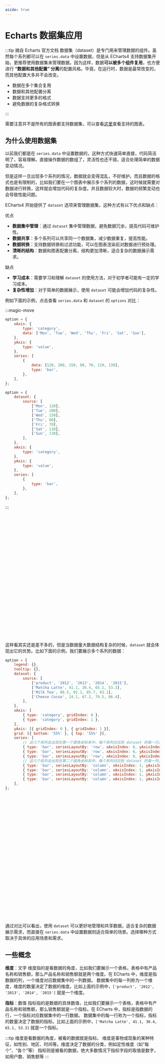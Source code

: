 ```yaml
---
aside: true
---
```


<script setup>
import { ref, onMounted } from 'vue';
const dom = ref(null);
const dom1 = ref(null);
const dom2 = ref(null);
onMounted(()=>{
    const myChart = window.echarts.init(dom.value);
    const option = {
        xAxis: {
            type: 'category',
            data: ['Mon', 'Tue', 'Wed', 'Thu', 'Fri', 'Sat', 'Sun']
        },
        yAxis: {
            type: 'value'
        },
        series: [
            {
                data: [120, 200, 150, 80, 70, 110, 130],
                type: 'bar'
            }
        ]
    };
    myChart.setOption(option);

    const myChart1 = window.echarts.init(dom1.value);
    const option1 = {
        legend: {},
        tooltip: {},
        dataset: {
            source: [
            ['product', '2012', '2013', '2014', '2015'],
            ['Matcha Latte', 41.1, 30.4, 65.1, 53.3],
            ['Milk Tea', 86.5, 92.1, 85.7, 83.1],
            ['Cheese Cocoa', 24.1, 67.2, 79.5, 86.4]
            ]
        },
        xAxis: [
            { type: 'category', gridIndex: 0 },
            { type: 'category', gridIndex: 1 }
        ],
        yAxis: [{ gridIndex: 0 }, { gridIndex: 1 }],
        grid: [{ bottom: '55%' }, { top: '55%' }],
        series: [
            // 这几个系列会出现在第一个直角坐标系中，每个系列对应到 dataset 的每一行。
            { type: 'bar', seriesLayoutBy: 'row', xAxisIndex: 0, yAxisIndex: 0 },
            { type: 'bar', seriesLayoutBy: 'row', xAxisIndex: 0, yAxisIndex: 0 },
            { type: 'bar', seriesLayoutBy: 'row', xAxisIndex: 0, yAxisIndex: 0 },
            // 这几个系列会出现在第二个直角坐标系中，每个系列对应到 dataset 的每一列。
            { type: 'bar', seriesLayoutBy: 'column', xAxisIndex: 1, yAxisIndex: 1 },
            { type: 'bar', seriesLayoutBy: 'column', xAxisIndex: 1, yAxisIndex: 1 },
            { type: 'bar', seriesLayoutBy: 'column', xAxisIndex: 1, yAxisIndex: 1 },
            { type: 'bar', seriesLayoutBy: 'column', xAxisIndex: 1, yAxisIndex: 1 }
        ]
        };
    myChart1.setOption(option1);
})
</script>

# Echarts 数据集应用

:::tip 摘自 Echarts 官方文档
数据集（dataset）是专门用来管理数据的组件。虽然每个系列都可以在 `series.data` 中设置数据，但是从 ECharts4 支持数据集开始，更推荐使用数据集来管理数据。因为这样，数据**可以被多个组件复用**，也方便进行 **“数据和其他配置” 分离**的配置风格。毕竟，在运行时，数据是最常改变的，而其他配置大多并不会改变。

-   数据在多个集合复用
-   数据和其他配置分离
-   数据支持更多的格式
-   避免数据的复杂格式转换

:::

需要注意并不是所有的图表都支持数据集，可以查看[这里](https://echarts.apache.org/zh/option.html#dataset)查看支持的图表。

## 为什么使用数据集

以前我们都是在 `series.data` 中设置数据的，这种方式快速简单直接，代码简洁明了，容易理解。直接操作数据的数组了，灵活性也还不错，适合处理简单的数据变动情况。

但是这样一旦出现多个系列的情况，数据就会变得混乱，不好维护。而且数据的格式也是有限制的，比如我们要在一个图表中展示多个系列的数据，这时候就需要对数据进行转换，这样就会增加代码的复杂度。并且数据较大时，数据的频繁变动也会导致性能问题。

ECharts4 开始提供了 `dataset` 选项来管理数据集，这种方式有以下优点和缺点：

优点

-   **数据集中管理**：通过 `dataset` 集中管理数据，避免数据冗余，提高代码可维护性。
-   **数据共享**：多个系列可以共享同一个数据集，减少数据重复，提高性能。
-   **数据转换**：支持数据转换和过滤功能，可以在图表渲染前对数据进行预处理。
-   **清晰的结构**：数据和图表配置分离，结构更加清晰，适合复杂的数据展示需求。

缺点

-   **学习成本**：需要学习和理解 `dataset` 的使用方法，对于初学者可能有一定的学习成本。
-   **复杂性增加**：对于简单的数据展示，使用 `dataset` 可能会增加代码的复杂性。

例如下面的示例，点击查看 `series.data` 和 `dataset` 的 `options` 对比：

:::magic-move

```js [series.data]
option = {
    xAxis: {
        type: 'category',
        data: ['Mon', 'Tue', 'Wed', 'Thu', 'Fri', 'Sat', 'Sun'],
    },
    yAxis: {
        type: 'value',
    },
    series: [
        {
            data: [120, 200, 150, 80, 70, 110, 130],
            type: 'bar',
        },
    ],
};
```

```js [dataset]
option = {
    dataset: {
        source: [
            ['Mon', 120],
            ['Tue', 200],
            ['Wed', 150],
            ['Thu', 80],
            ['Fri', 70],
            ['Sat', 110],
            ['Sun', 130],
        ],
    },
    xAxis: {
        type: 'category',
    },
    yAxis: {
        type: 'value',
    },
    series: [
        {
            type: 'bar',
        },
    ],
};
```

:::

<div style="width: 100%;height:400px;" ref="dom"></div>

这样看其实还是差不多的，但是当数据量大数据结构复杂的时候，`dataset` 就会体现出它的优势。比如下面的示例，我们要展示多个系列的数据：

```js
option = {
    legend: {},
    tooltip: {},
    dataset: {
        source: [
            ['product', '2012', '2013', '2014', '2015'],
            ['Matcha Latte', 41.1, 30.4, 65.1, 53.3],
            ['Milk Tea', 86.5, 92.1, 85.7, 83.1],
            ['Cheese Cocoa', 24.1, 67.2, 79.5, 86.4],
        ],
    },
    xAxis: [
        { type: 'category', gridIndex: 0 },
        { type: 'category', gridIndex: 1 },
    ],
    yAxis: [{ gridIndex: 0 }, { gridIndex: 1 }],
    grid: [{ bottom: '55%' }, { top: '55%' }],
    series: [
        // 这几个系列会出现在第一个直角坐标系中，每个系列对应到 dataset 的每一行。
        { type: 'bar', seriesLayoutBy: 'row', xAxisIndex: 0, yAxisIndex: 0 },
        { type: 'bar', seriesLayoutBy: 'row', xAxisIndex: 0, yAxisIndex: 0 },
        { type: 'bar', seriesLayoutBy: 'row', xAxisIndex: 0, yAxisIndex: 0 },
        // 这几个系列会出现在第二个直角坐标系中，每个系列对应到 dataset 的每一列。
        { type: 'bar', seriesLayoutBy: 'column', xAxisIndex: 1, yAxisIndex: 1 },
        { type: 'bar', seriesLayoutBy: 'column', xAxisIndex: 1, yAxisIndex: 1 },
        { type: 'bar', seriesLayoutBy: 'column', xAxisIndex: 1, yAxisIndex: 1 },
        { type: 'bar', seriesLayoutBy: 'column', xAxisIndex: 1, yAxisIndex: 1 },
    ],
};
```

<div style="width: 100%;height:400px;" ref="dom1"></div>

通过对比可以看出，使用 `dataset` 可以更好地管理和共享数据，适合复杂的数据展示需求，而直接在 `series.data` 中设置数据则适合简单的场景。选择哪种方式取决于具体的应用场景和需求。

## 一些概念

**维度**：文字
维度指的是看数据的角度，比如我们要展示一个表格，表格中有产品名称和销售额，那么产品名称和销售额就是两个维度。在 ECharts 中，维度是指数据的列，一个维度对应数据集中的一列数据。
数据集中的每一列称为一个维度，维度的数量决定了数据的维度。比如上面的示例中，`['product', '2012', '2013', '2014', '2015']` 就是一个维度。

**指标**：数值
指标指的是数据的具体数值，比如我们要展示一个表格，表格中有产品名称和销售额，那么销售额就是一个指标。在 ECharts 中，指标是指数据的行，一个指标对应数据集中的一行数据。
数据集中的每一行称为一个指标，指标的数量决定了数据的指标。比如上面的示例中，`['Matcha Latte', 41.1, 30.4, 65.1, 53.3]` 就是一个指标。

:::tip
维度是看数据的角度，被看的数据就是指标。
维度是事物或现象的某种特征，如性别、地区、时间等。维度决定了数据的分类，例如定性维度（如“每个”、“各个”等）
指标则是被看的数据，绝大多数情况下指标字段的取值是数字，如用户数、销售额等
:::
